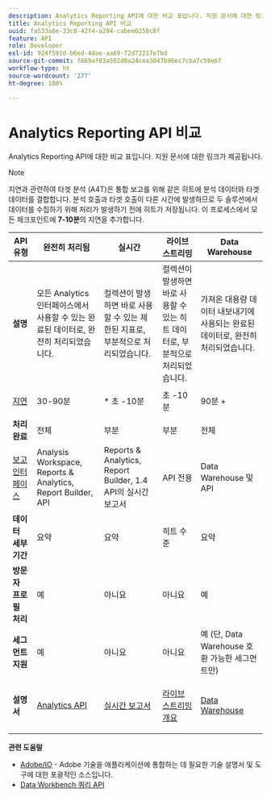 ```yaml
---
description: Analytics Reporting API에 대한 비교 표입니다. 지원 문서에 대한 링크가 제공됩니다.
title: Analytics Reporting API 비교
uuid: fa533a8e-33c0-42f4-a294-cabee0258c8f
feature: API
role: Developer
exl-id: 924f591d-b6ed-4dae-aa69-72d72217e7bd
source-git-commit: f669af03a502d8a24cea3047b96ec7cba7c59e6f
workflow-type: ht
source-wordcount: '277'
ht-degree: 100%

---
```


# Analytics Reporting API 비교

Analytics Reporting API에 대한 비교 표입니다. 지원 문서에 대한 링크가 제공됩니다.

>[!NOTE]
>
>지연과 관련하여 타겟 분석 (A4T)은 통합 보고를 위해 같은 히트에 분석 데이터와 타겟 데이터를 결합합니다. 분석 호출과 타겟 호출이 다른 시간에 발생하므로 두 솔루션에서 데이터를 수집하기 위해 처리가 발생하기 전에 히트가 저장됩니다. 이 프로세스에서 모든 체크포인트에 **7-10분**&#x200B;의 지연을 추가합니다.

<table id="table_7AF4FD678D494063ADF459B3CBC3EF3F"> 
 <thead> 
  <tr> 
   <th colname="col1" class="entry"> API 유형 </th> 
   <th colname="col2" class="entry"> 완전히 처리됨 </th> 
   <th colname="col3" class="entry"> 실시간 </th> 
   <th colname="col4" class="entry"> 라이브 스트리밍 </th> 
   <th colname="col5" class="entry"> Data Warehouse </th> 
  </tr> 
 </thead>
 <tbody> 
  <tr> 
   <td colname="col1"> <b>설명</b> </td> 
   <td colname="col2"> 모든 Analytics 인터페이스에서 사용할 수 있는 완료된 데이터로, 완전히 처리되었습니다. </td> 
   <td colname="col3"> 컬렉션이 발생하면 바로 사용할 수 있는 제한된 지표로, 부분적으로 처리되었습니다. </td> 
   <td colname="col4"> 컬렉션이 발생하면 바로 사용할 수 있는 히트 데이터로, 부분적으로 처리되었습니다. </td> 
   <td colname="col5"> 가져온 대용량 데이터 내보내기에 사용되는 완료된 데이터로, 완전히 처리되었습니다. </td> 
  </tr> 
  <tr> 
   <td colname="col1"> <p><a href="https://experienceleague.adobe.com/docs/analytics/technotes/latency.html?lang=ko-KR"  > 지연</a> </p> </td> 
   <td colname="col2"> 30-90분 </td> 
   <td colname="col3"> * 초 -10분 </td> 
   <td colname="col4"> 초 -10분 </td> 
   <td colname="col5"> 90분 + </td> 
  </tr> 
  <tr> 
   <td colname="col1"> <b>처리 완료</b> </td> 
   <td colname="col2"> 전체 </td> 
   <td colname="col3"> 부분 </td> 
   <td colname="col4"> 부분 </td> 
   <td colname="col5"> 전체 </td> 
  </tr> 
  <tr> 
   <td colname="col1"> <a href="https://experienceleague.adobe.com/docs/analytics/landing/home.html?lang=ko-KR"  > 보고 인터페이스</a> </td> 
   <td colname="col2"> Analysis Workspace, Reports &amp; Analytics, Report Builder, API </td> 
   <td colname="col3"> Reports &amp; Analytics, Report Builder, 1.4 API의 실시간 보고서 </td> 
   <td colname="col4"> API 전용 </td> 
   <td colname="col5"> Data Warehouse 및 API </td> 
  </tr> 
  <tr> 
   <td colname="col1"> <b>데이터 세부기간</b> </td> 
   <td colname="col2"> 요약 </td> 
   <td colname="col3"> 요약 </td> 
   <td colname="col4"> 히트 수준 </td> 
   <td colname="col5"> 요약 </td> 
  </tr> 
  <tr> 
   <td colname="col1"> <b>방문자 프로필 처리</b> </td> 
   <td colname="col2"> 예 </td> 
   <td colname="col3"> 아니요 </td> 
   <td colname="col4"> 아니요 </td> 
   <td colname="col5"> 예 </td> 
  </tr> 
  <tr> 
   <td colname="col1"> <b>세그먼트 지원</b> </td> 
   <td colname="col2"> 예 </td> 
   <td colname="col3"> 아니요 </td> 
   <td colname="col4"> 아니요 </td> 
   <td colname="col5"> 예 (단, Data Warehouse 호환 가능한 세그먼트만) </td> 
  </tr> 
   <tr> 
   <td colname="col1"> <b>설명서</b> </td> 
   <td colname="col2"> <p> <a href="https://www.adobe.io/apis/experiencecloud/analytics/docs.html"  > Analytics API</a> </p> </td> 
   <td colname="col3"> <p> <a href="https://github.com/AdobeDocs/analytics-1.4-apis"  > 실시간 보고서</a> </p> </td> 
   <td colname="col4"> <p> <a href="https://github.com/AdobeDocs/analytics-1.4-apis/blob/master/docs/live-stream-api/getting_started.md"  > 라이브 스트리밍 개요</a> </p> </td> 
   <td colname="col5"> <p><a href="https://experienceleague.adobe.com/docs/analytics/export/data-warehouse/data-warehouse.html?lang=ko-KR"  > Data Warehouse</a> </p> </td> 
  </tr> 
 </tbody> 
</table>

**관련 도움말**

* [Adobe/IO](https://www.adobe.io/) - Adobe 기술을 애플리케이션에 통합하는 데 필요한 기술 설명서 및 도구에 대한 포괄적인 소스입니다.
* [Data Workbench 쿼리 API](https://marketing.adobe.com/developer/documentation/data-workbench-query-api/c-ins-qry-api)
